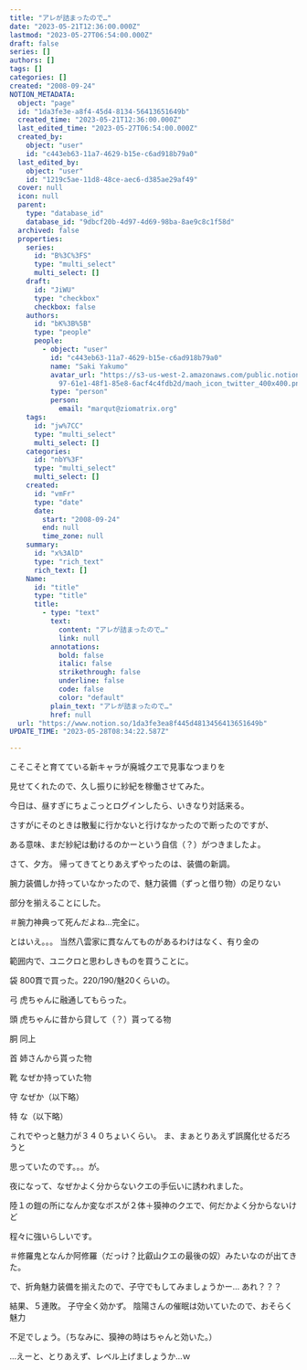 ```yaml
---
title: "アレが詰まったので…"
date: "2023-05-21T12:36:00.000Z"
lastmod: "2023-05-27T06:54:00.000Z"
draft: false
series: []
authors: []
tags: []
categories: []
created: "2008-09-24"
NOTION_METADATA:
  object: "page"
  id: "1da3fe3e-a8f4-45d4-8134-56413651649b"
  created_time: "2023-05-21T12:36:00.000Z"
  last_edited_time: "2023-05-27T06:54:00.000Z"
  created_by:
    object: "user"
    id: "c443eb63-11a7-4629-b15e-c6ad918b79a0"
  last_edited_by:
    object: "user"
    id: "1219c5ae-11d8-48ce-aec6-d385ae29af49"
  cover: null
  icon: null
  parent:
    type: "database_id"
    database_id: "9dbcf20b-4d97-4d69-98ba-8ae9c8c1f58d"
  archived: false
  properties:
    series:
      id: "B%3C%3FS"
      type: "multi_select"
      multi_select: []
    draft:
      id: "JiWU"
      type: "checkbox"
      checkbox: false
    authors:
      id: "bK%3B%5B"
      type: "people"
      people:
        - object: "user"
          id: "c443eb63-11a7-4629-b15e-c6ad918b79a0"
          name: "Saki Yakumo"
          avatar_url: "https://s3-us-west-2.amazonaws.com/public.notion-static.com/3ad1c4\
            97-61e1-48f1-85e8-6acf4c4fdb2d/maoh_icon_twitter_400x400.png"
          type: "person"
          person:
            email: "marqut@ziomatrix.org"
    tags:
      id: "jw%7CC"
      type: "multi_select"
      multi_select: []
    categories:
      id: "nbY%3F"
      type: "multi_select"
      multi_select: []
    created:
      id: "vmFr"
      type: "date"
      date:
        start: "2008-09-24"
        end: null
        time_zone: null
    summary:
      id: "x%3AlD"
      type: "rich_text"
      rich_text: []
    Name:
      id: "title"
      type: "title"
      title:
        - type: "text"
          text:
            content: "アレが詰まったので…"
            link: null
          annotations:
            bold: false
            italic: false
            strikethrough: false
            underline: false
            code: false
            color: "default"
          plain_text: "アレが詰まったので…"
          href: null
  url: "https://www.notion.so/1da3fe3ea8f445d4813456413651649b"
UPDATE_TIME: "2023-05-28T08:34:22.587Z"

---
```

<link rel="stylesheet" href="https://cdn.jsdelivr.net/npm/katex@0.16.2/dist/katex.min.css" integrity="sha384-bYdxxUwYipFNohQlHt0bjN/LCpueqWz13HufFEV1SUatKs1cm4L6fFgCi1jT643X" crossorigin="anonymous">


こそこそと育てている新キャラが廃城クエで見事なつまりを


見せてくれたので、久し振りに紗紀を稼働させてみた。


今日は、昼すぎにちょこっとログインしたら、いきなり対話来る。


さすがにそのときは散髪に行かないと行けなかったので断ったのですが、


ある意味、まだ紗紀は動けるのかーという自信（？）がつきましたよ。


さて、夕方。 帰ってきてとりあえずやったのは、装備の新調。


腕力装備しか持っていなかったので、魅力装備（ずっと借り物）の足りない


部分を揃えることにした。


＃腕力神典って死んだよね…完全に。


とはいえ。。。 当然八雲家に貫なんてものがあるわけはなく、有り金の


範囲内で、ユニクロと思わしきものを買うことに。


袋 800貫で買った。220/190/魅20くらいの。


弓 虎ちゃんに融通してもらった。


頭 虎ちゃんに昔から貸して（？）貰ってる物


胴 同上


首 姉さんから貰った物


靴 なぜか持っていた物


守 なぜか（以下略）


特 な（以下略）


これでやっと魅力が３４０ちょいくらい。 ま、まぁとりあえず誤魔化せるだろうと


思っていたのです。。。が。


夜になって、なぜかよく分からないクエの手伝いに誘われました。


陸１の鎧の所になんか変なボスが２体＋獏神のクエで、何だかよく分からないけど


程々に強いらしいです。


＃修羅鬼となんか阿修羅（だっけ？比叡山クエの最後の奴）みたいなのが出てきた。


で、折角魅力装備を揃えたので、子守でもしてみましょうかー… あれ？？？


結果、５連敗。 子守全く効かず。 陰陽さんの催眠は効いていたので、おそらく魅力


不足でしょう。（ちなみに、獏神の時はちゃんと効いた。）


…えーと、とりあえず、レベル上げましょうか…ｗ

